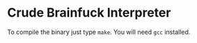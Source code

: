 # Crude Brainfuck Interpreter

To compile the binary just type `make`. You will need `gcc` installed.
